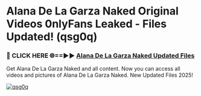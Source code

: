 # Alana De La Garza Naked Original Videos 0nlyFans Leaked - Files Updated! (qsg0q)

<h3>🔴 CLICK HERE 🌐==►► <a href="https://tinyurl.com/up5wt9bj" rel="nofollow">Alana De La Garza Naked Updated Files</a></h3>

Get Alana De La Garza Naked and all content. Now you can access all videos and pictures of Alana De La Garza Naked. New Updated Files 2025!

[![qsg0q](https://i.imgur.com/ABiUzMV.gif)](https://tinyurl.com/up5wt9bj)

